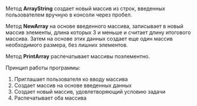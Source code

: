 Метод **ArrayString** создает новый массив из строк, введенных пользователем вручную в консоли через пробел.

Метод **NewArray** на основе введенного массива, записывает в новый массив элементы, длина которых 3 и меньше и считает длину итогового массива. Затем на основе этих данных создает еще один массив необходимого размера, без лишних элементов.

Метод **PrintArray** распечатывает массивы поэлементно.


Принцип работы программы:
1. Приглашает пользователя ко вводу массива
2. Создает массив на основе введенных данных
3. Создает новый массив, удовлетворяющий условию задачи
4. Распечатывает оба массива